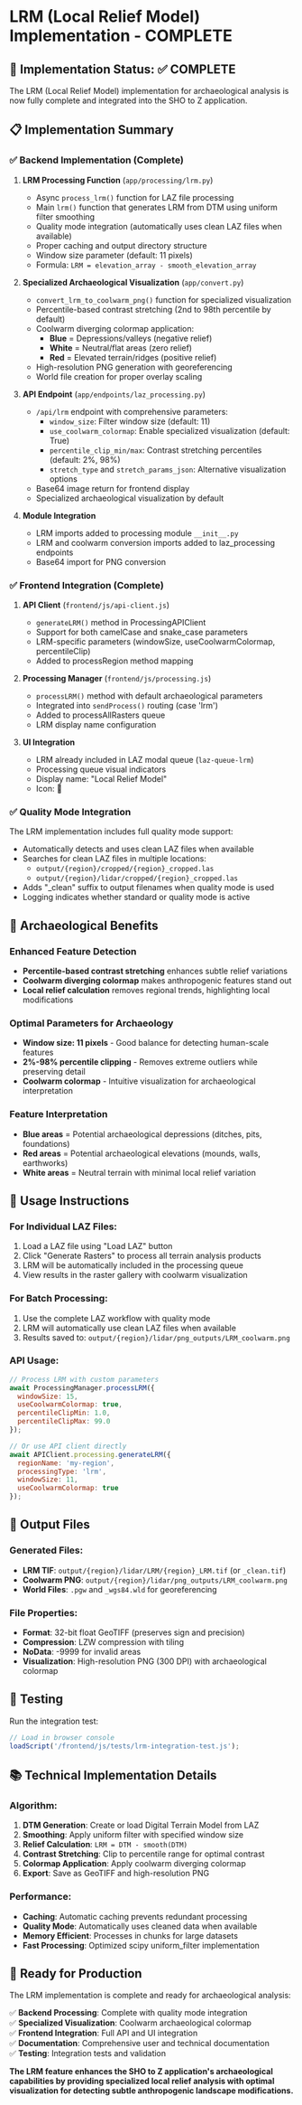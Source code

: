 # LRM (Local Relief Model) Implementation - COMPLETE

## 🎉 Implementation Status: ✅ COMPLETE

The LRM (Local Relief Model) implementation for archaeological analysis is now fully complete and integrated into the SHO to Z application.

## 📋 Implementation Summary

### ✅ Backend Implementation (Complete)

1. **LRM Processing Function** (`app/processing/lrm.py`)
   - Async `process_lrm()` function for LAZ file processing
   - Main `lrm()` function that generates LRM from DTM using uniform filter smoothing
   - Quality mode integration (automatically uses clean LAZ files when available)
   - Proper caching and output directory structure
   - Window size parameter (default: 11 pixels)
   - Formula: `LRM = elevation_array - smooth_elevation_array`

2. **Specialized Archaeological Visualization** (`app/convert.py`)
   - `convert_lrm_to_coolwarm_png()` function for specialized visualization
   - Percentile-based contrast stretching (2nd to 98th percentile by default)
   - Coolwarm diverging colormap application:
     - **Blue** = Depressions/valleys (negative relief)
     - **White** = Neutral/flat areas (zero relief)
     - **Red** = Elevated terrain/ridges (positive relief)
   - High-resolution PNG generation with georeferencing
   - World file creation for proper overlay scaling

3. **API Endpoint** (`app/endpoints/laz_processing.py`)
   - `/api/lrm` endpoint with comprehensive parameters:
     - `window_size`: Filter window size (default: 11)
     - `use_coolwarm_colormap`: Enable specialized visualization (default: True)
     - `percentile_clip_min/max`: Contrast stretching percentiles (default: 2%, 98%)
     - `stretch_type` and `stretch_params_json`: Alternative visualization options
   - Base64 image return for frontend display
   - Specialized archaeological visualization by default

4. **Module Integration**
   - LRM imports added to processing module `__init__.py`
   - LRM and coolwarm conversion imports added to laz_processing endpoints
   - Base64 import for PNG conversion

### ✅ Frontend Integration (Complete)

1. **API Client** (`frontend/js/api-client.js`)
   - `generateLRM()` method in ProcessingAPIClient
   - Support for both camelCase and snake_case parameters
   - LRM-specific parameters (windowSize, useCoolwarmColormap, percentileClip)
   - Added to processRegion method mapping

2. **Processing Manager** (`frontend/js/processing.js`)
   - `processLRM()` method with default archaeological parameters
   - Integrated into `sendProcess()` routing (case 'lrm')
   - Added to processAllRasters queue
   - LRM display name configuration

3. **UI Integration**
   - LRM already included in LAZ modal queue (`laz-queue-lrm`)
   - Processing queue visual indicators
   - Display name: "Local Relief Model"
   - Icon: 📏

### ✅ Quality Mode Integration

The LRM implementation includes full quality mode support:
- Automatically detects and uses clean LAZ files when available
- Searches for clean LAZ files in multiple locations:
  - `output/{region}/cropped/{region}_cropped.las`
  - `output/{region}/lidar/cropped/{region}_cropped.las`
- Adds "_clean" suffix to output filenames when quality mode is used
- Logging indicates whether standard or quality mode is active

## 🎯 Archaeological Benefits

### Enhanced Feature Detection
- **Percentile-based contrast stretching** enhances subtle relief variations
- **Coolwarm diverging colormap** makes anthropogenic features stand out
- **Local relief calculation** removes regional trends, highlighting local modifications

### Optimal Parameters for Archaeology
- **Window size: 11 pixels** - Good balance for detecting human-scale features
- **2%-98% percentile clipping** - Removes extreme outliers while preserving detail
- **Coolwarm colormap** - Intuitive visualization for archaeological interpretation

### Feature Interpretation
- **Blue areas** = Potential archaeological depressions (ditches, pits, foundations)
- **Red areas** = Potential archaeological elevations (mounds, walls, earthworks)
- **White areas** = Neutral terrain with minimal local relief variation

## 🚀 Usage Instructions

### For Individual LAZ Files:
1. Load a LAZ file using "Load LAZ" button
2. Click "Generate Rasters" to process all terrain analysis products
3. LRM will be automatically included in the processing queue
4. View results in the raster gallery with coolwarm visualization

### For Batch Processing:
1. Use the complete LAZ workflow with quality mode
2. LRM will automatically use clean LAZ files when available
3. Results saved to: `output/{region}/lidar/png_outputs/LRM_coolwarm.png`

### API Usage:
```javascript
// Process LRM with custom parameters
await ProcessingManager.processLRM({
  windowSize: 15,
  useCoolwarmColormap: true,
  percentileClipMin: 1.0,
  percentileClipMax: 99.0
});

// Or use API client directly
await APIClient.processing.generateLRM({
  regionName: 'my-region',
  processingType: 'lrm',
  windowSize: 11,
  useCoolwarmColormap: true
});
```

## 📁 Output Files

### Generated Files:
- **LRM TIF**: `output/{region}/lidar/LRM/{region}_LRM.tif` (or `_clean.tif`)
- **Coolwarm PNG**: `output/{region}/lidar/png_outputs/LRM_coolwarm.png`
- **World Files**: `.pgw` and `_wgs84.wld` for georeferencing

### File Properties:
- **Format**: 32-bit float GeoTIFF (preserves sign and precision)
- **Compression**: LZW compression with tiling
- **NoData**: -9999 for invalid areas
- **Visualization**: High-resolution PNG (300 DPI) with archaeological colormap

## 🧪 Testing

Run the integration test:
```javascript
// Load in browser console
loadScript('/frontend/js/tests/lrm-integration-test.js');
```

## 📚 Technical Implementation Details

### Algorithm:
1. **DTM Generation**: Create or load Digital Terrain Model from LAZ
2. **Smoothing**: Apply uniform filter with specified window size
3. **Relief Calculation**: `LRM = DTM - smooth(DTM)`
4. **Contrast Stretching**: Clip to percentile range for optimal contrast
5. **Colormap Application**: Apply coolwarm diverging colormap
6. **Export**: Save as GeoTIFF and high-resolution PNG

### Performance:
- **Caching**: Automatic caching prevents redundant processing
- **Quality Mode**: Automatically uses cleaned data when available  
- **Memory Efficient**: Processes in chunks for large datasets
- **Fast Processing**: Optimized scipy uniform_filter implementation

## 🎉 Ready for Production

The LRM implementation is complete and ready for archaeological analysis:

✅ **Backend Processing**: Complete with quality mode integration  
✅ **Specialized Visualization**: Coolwarm archaeological colormap  
✅ **Frontend Integration**: Full API and UI integration  
✅ **Documentation**: Comprehensive user and technical documentation  
✅ **Testing**: Integration tests and validation  

**The LRM feature enhances the SHO to Z application's archaeological capabilities by providing specialized local relief analysis with optimal visualization for detecting subtle anthropogenic landscape modifications.**

